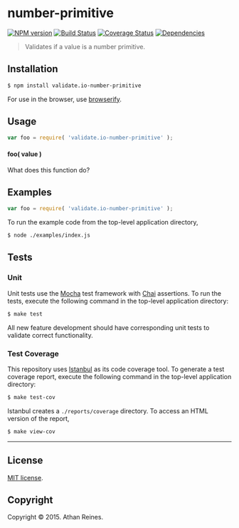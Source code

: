 number-primitive
===
[![NPM version][npm-image]][npm-url] [![Build Status][travis-image]][travis-url] [![Coverage Status][coveralls-image]][coveralls-url] [![Dependencies][dependencies-image]][dependencies-url]

> Validates if a value is a number primitive.


## Installation

``` bash
$ npm install validate.io-number-primitive
```

For use in the browser, use [browserify](https://github.com/substack/node-browserify).


## Usage

``` javascript
var foo = require( 'validate.io-number-primitive' );
```

#### foo( value )

What does this function do?


## Examples

``` javascript
var foo = require( 'validate.io-number-primitive' );
```

To run the example code from the top-level application directory,

``` bash
$ node ./examples/index.js
```


## Tests

### Unit

Unit tests use the [Mocha](http://mochajs.org) test framework with [Chai](http://chaijs.com) assertions. To run the tests, execute the following command in the top-level application directory:

``` bash
$ make test
```

All new feature development should have corresponding unit tests to validate correct functionality.


### Test Coverage

This repository uses [Istanbul](https://github.com/gotwarlost/istanbul) as its code coverage tool. To generate a test coverage report, execute the following command in the top-level application directory:

``` bash
$ make test-cov
```

Istanbul creates a `./reports/coverage` directory. To access an HTML version of the report,

``` bash
$ make view-cov
```


---
## License

[MIT license](http://opensource.org/licenses/MIT). 


## Copyright

Copyright &copy; 2015. Athan Reines.


[npm-image]: http://img.shields.io/npm/v/validate.io-number-primitive.svg
[npm-url]: https://npmjs.org/package/validate.io-number-primitive

[travis-image]: http://img.shields.io/travis/validate-io/number-primitive/master.svg
[travis-url]: https://travis-ci.org/validate-io/number-primitive

[coveralls-image]: https://img.shields.io/coveralls/validate-io/number-primitive/master.svg
[coveralls-url]: https://coveralls.io/r/validate-io/number-primitive?branch=master

[dependencies-image]: http://img.shields.io/david/validate-io/number-primitive.svg
[dependencies-url]: https://david-dm.org/validate-io/number-primitive

[dev-dependencies-image]: http://img.shields.io/david/dev/validate-io/number-primitive.svg
[dev-dependencies-url]: https://david-dm.org/dev/validate-io/number-primitive

[github-issues-image]: http://img.shields.io/github/issues/validate-io/number-primitive.svg
[github-issues-url]: https://github.com/validate-io/number-primitive/issues
